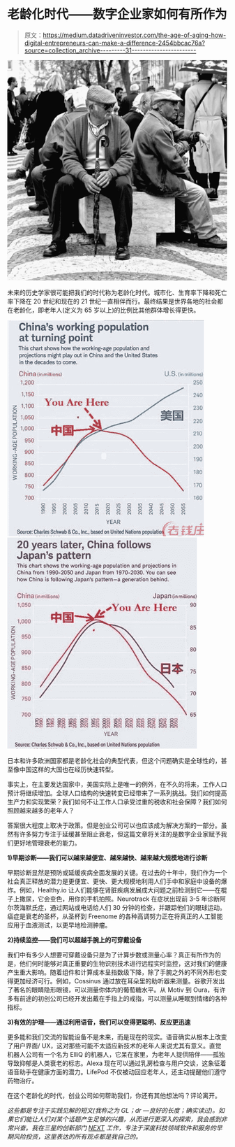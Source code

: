 # 老龄化时代——数字企业家如何有所作为

> 原文：<https://medium.datadriveninvestor.com/the-age-of-aging-how-digital-entrepreneurs-can-make-a-difference-2454bbcac76a?source=collection_archive---------31----------------------->

![](img/95ede9ad32bab6716edeb16fdd482a09.png)

未来的历史学家很可能把我们的时代称为老龄化时代。城市化、生育率下降和死亡率下降在 20 世纪和现在的 21 世纪一直相伴而行。最终结果是世界各地的社会都在老龄化，即老年人(定义为 65 岁以上)的比例比其他群体增长得更快。

![](img/2bc4ad995a6e75e02e5e8c4ae5666e41.png)![](img/eeca415ea2f8e9d8067db8f4ed71aac2.png)

日本和许多欧洲国家都是老龄化社会的典型代表，但这个问题确实是全球性的，甚至像中国这样的大国也在经历快速转型。

事实上，在主要发达国家中，美国实际上是唯一的例外，在不久的将来，工作人口预计将继续增加。全球人口结构的快速转变已经带来了一系列挑战。我们如何提高生产力和实现繁荣？我们如何不让工作人口承受过重的税收和社会保障？我们如何照顾越来越多的老年人？

答案很大程度上取决于政策。但是创业公司可以也应该成为解决方案的一部分。虽然有许多努力专注于延缓甚至阻止衰老，但这篇文章将关注的是数字企业家赋予我们更好地管理衰老的能力。

**1)早期诊断——我们可以越来越便宜、越来越快、越来越大规模地进行诊断**

早期诊断显然是预防或延缓疾病全面发展的关键。在过去的十年中，我们作为一个社会真正释放的潜力是更便宜、更快、更大规模地利用人们手中和家庭中设备的爆炸。例如，Healthy.io 让人们能够在肾脏疾病发展成大问题之前检测到它——在棍子上撒尿，它会变色，用你的手机拍照。Neurotrack 在症状出现前 3-5 年诊断阿尔茨海默氏症，通过网站或电话给人们 30 分钟的检查，并跟踪他们的眼球运动。癌症是衰老的圣杯，从圣杯到 Freenome 的各种高调努力正在将真正的人工智能应用于血液测试，以更早地检测肿瘤。

**2)持续监控——我们可以超越手腕上的可穿戴设备**

我们中有多少人想要可穿戴设备只是为了计算步数或测量心率？真正有所作为的是，他们何时能够对真正重要的生物识别技术进行远程实时监控，这对我们的健康产生重大影响。随着组件和计算成本呈指数级下降，除了手腕之外的不同外形也变得更加经济可行。例如，Cossinus 通过放在耳朵里的助听器来测量。谷歌开发出了著名的眼睛隐形眼镜，可以测量你体内的葡萄糖水平。从 Motiv 到 Oura，有许多有前途的初创公司已经开发出戴在手指上的戒指，可以测量从睡眠到情绪的各种指标。

**3)有效的护理——通过利用语音，我们可以变得更聪明、反应更迅速**

更多能和我们交流的智能设备不是未来，而是现在的现实。语音确实从根本上改变了用户界面/ UX，这对那些可能不太适应新技术的老年人来说尤其有意义。直觉机器人公司有一个名为 ElliQ 的机器人，它呆在家里，为老年人提供陪伴——孤独导致抑郁是人类衰老的标志。Alexa 现在可以通过乳房检查与用户交谈，这象征着语音助手在健康方面的潜力。LifePod 不仅被动回应老年人，还主动提醒他们遵守药物治疗。

在这个老龄化的时代，创业公司如何帮助我们，你还有其他想法吗？评论离开。

*这些都是专注于实践见解的短文(我称之为 GL；dr —良好的长度；确实读过)。如果它们能让人们对某个话题产生足够的兴趣，从而进行更深入的探索，我会感到非常兴奋。我在三星的创新部门* [*NEXT*](http://samsungnext.com/) *工作，专注于深度科技领域软件和服务的早期风险投资，这里表达的所有观点都是我自己的。*
